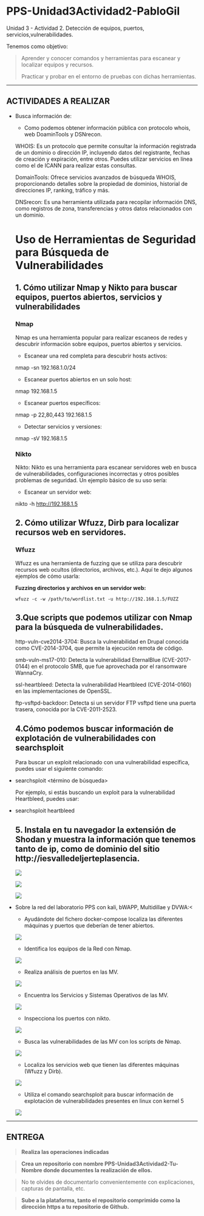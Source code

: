 # PPS-Unidad3Actividad2-PabloGil
Unidad 3 - Actividad 2. Detección de equipos, puertos, servicios,vulnerabilidades.

Tenemos como objetivo:

> Aprender y conocer comandos y herramientas para escanear y localizar equipos y recursos.
>
> Practicar y probar en el entorno de pruebas con dichas herramientas.
---
## ACTIVIDADES A REALIZAR
- Busca información de:
	- Como podemos obtener información pública con protocolo whois, web DoaminTools y DSNrecon.

	WHOIS: Es un protocolo que permite consultar la información registrada de un dominio o dirección IP, incluyendo datos del registrante, fechas de creación y expiración, entre 		otros. Puedes utilizar servicios en línea como 	el de ICANN para realizar estas consultas. ​

	DomainTools: Ofrece servicios avanzados de búsqueda WHOIS, proporcionando detalles sobre la propiedad de dominios, historial de direcciones IP, ranking, tráfico y más.

	DNSrecon: Es una herramienta utilizada para recopilar información DNS, como registros de zona, transferencias y otros datos relacionados con un dominio.​

   	# Uso de Herramientas de Seguridad para Búsqueda de Vulnerabilidades

	## 1. Cómo utilizar Nmap y Nikto para buscar equipos, puertos abiertos, servicios y vulnerabilidades

	### Nmap

	Nmap es una herramienta popular para realizar escaneos de redes y descubrir información sobre equipos, puertos abiertos y servicios.

	- Escanear una red completa para descubrir hosts activos:

	nmap -sn 192.168.1.0/24

	- Escanear puertos abiertos en un solo host:

	nmap 192.168.1.5

	- Escanear puertos específicos:

	nmap -p 22,80,443 192.168.1.5

	- Detectar servicios y versiones:

	nmap -sV 192.168.1.5

	### Nikto

	Nikto: Nikto es una herramienta para escanear servidores web en busca de vulnerabilidades, configuraciones incorrectas y otros posibles problemas de seguridad. Un ejemplo 		básico de su uso sería:

	- Escanear un servidor web:

	nikto -h http://192.168.1.5

	## 2. Cómo utilizar Wfuzz, Dirb para localizar recursos web en servidores.

	### Wfuzz

	Wfuzz es una herramienta de fuzzing que se utiliza para descubrir recursos web ocultos (directorios, archivos, etc.). Aquí te dejo algunos ejemplos de cómo usarla:

  	**Fuzzing directorios y archivos en un servidor web:**
  	```
  	wfuzz -c -w /path/to/wordlist.txt -u http://192.168.1.5/FUZZ
   	```

	## 3.Que scripts que podemos utilizar con Nmap para la búsqueda de vulnerabilidades.

	http-vuln-cve2014-3704: Busca la vulnerabilidad en Drupal conocida como CVE-2014-3704, que permite la ejecución remota de código.

	smb-vuln-ms17-010: Detecta la vulnerabilidad EternalBlue (CVE-2017-0144) en el protocolo SMB, que fue aprovechada por el ransomware WannaCry.

	ssl-heartbleed: Detecta la vulnerabilidad Heartbleed (CVE-2014-0160) en las implementaciones de OpenSSL.

	ftp-vsftpd-backdoor: Detecta si un servidor FTP vsftpd tiene una puerta trasera, conocida por la CVE-2011-2523.
   
	## 4.Cómo podemos buscar información de explotación de vulnerabilidades con searchsploit

	Para buscar un exploit relacionado con una vulnerabilidad específica, puedes usar el siguiente comando:

- searchsploit <término de búsqueda>

	Por ejemplo, si estás buscando un exploit para la vulnerabilidad Heartbleed, puedes usar:

- searchsploit heartbleed
	
	## 5. Instala en tu navegador la extensión de Shodan y muestra la información que tenemos tanto de ip, como de dominio del sitio http://iesvalledeljerteplasencia.
 
	![](images/1.JPG)

	![](images/2.JPG)

	![](images/3.JPG)

- Sobre la red del laboratorio PPS con kali, bWAPP, Multidillae y DVWA:<
	- Ayudándote del fichero docker-compose localiza las diferentes máquinas y puertos que deberían de tener abiertos.
   
   ![](images/3.3.png)
  
	- Identifica los equipos de la Red con Nmap.

   ![](images/3.4.png)
  
	- Realiza análisis de puertos en las MV.

   ![](images/3.5.png)

 	- Encuentra los Servicios y Sistemas Operativos de las MV.
 
   ![](images/3.6.png)

	- Inspecciona los puertos con nikto.

   ![](images/3.7.png)
  
	- Busca las vulnerabilidades de las MV con los scripts de Nmap.

   ![](images/3.8.png)
   
	- Localiza los servicios web que tienen las diferentes máquinas (Wfuzz y Dirb).

   ![](images/3.9.png)
  
	- Utiliza el comando searchsploit para buscar información de explotación de vulnerabilidades presentes en linux con kernel 5

   ![](images/4.png)
---	
## ENTREGA

>__Realiza las operaciones indicadas__

>__Crea un repositorio  con nombre PPS-Unidad3Actividad2-Tu-Nombre donde documentes la realización de ellos.__

> No te olvides de documentarlo convenientemente con explicaciones, capturas de pantalla, etc.

>__Sube a la plataforma, tanto el repositorio comprimido como la dirección https a tu repositorio de Github.__
